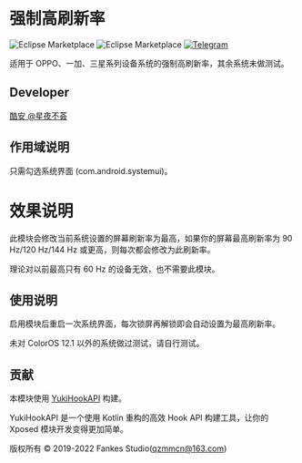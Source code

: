 # 强制高刷新率

![Eclipse Marketplace](https://img.shields.io/badge/license-AGPL3.0-blue)
![Eclipse Marketplace](https://img.shields.io/badge/version-v1.0-green)
[![Telegram](https://img.shields.io/badge/Follow-Telegram-blue.svg?logo=telegram)](https://t.me/XiaofangInternet)

适用于 OPPO、一加、三星系列设备系统的强制高刷新率，其余系统未做测试。

## Developer

[酷安 @星夜不荟](http://www.coolapk.com/u/876977)

## 作用域说明

只需勾选系统界面 (com.android.systemui)。

# 效果说明

此模块会修改当前系统设置的屏幕刷新率为最高，如果你的屏幕最高刷新率为 90 Hz/120 Hz/144 Hz 或更高，则每次都会修改为此刷新率。

理论对以前最高只有 60 Hz 的设备无效，也不需要此模块。

## 使用说明

启用模块后重启一次系统界面，每次锁屏再解锁即会自动设置为最高刷新率。

未对 ColorOS 12.1 以外的系统做过测试，请自行测试。

## 贡献

本模块使用 [YukiHookAPI](https://github.com/fankes/YukiHookAPI) 构建。

YukiHookAPI 是一个使用 Kotlin 重构的高效 Hook API 构建工具，让你的 Xposed 模块开发变得更加简单。

版权所有 © 2019-2022 Fankes Studio(qzmmcn@163.com)